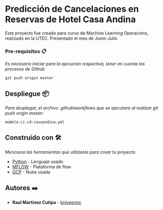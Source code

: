 # Predicción de Cancelaciones en Reservas de Hotel Casa Andina

Este proyecto fue creado para curso de Machine Learning Operacions, realizado en la UTEC.
Presentado el mes de Junio-Julio

### Pre-requisitos 📋

_Es necesario iniciar para la ejecucion respectiva, tener en cuenta los procesos de Github_

```
git push origin master
```

## Despliegue 📦

_Para desplegar, el archivo .github\workflows que se ejecutara al realizar git push origin master_

```
modelo-ci-cd-casaandina.yml
```
## Construido con 🛠️

_Menciona las herramientas que utilizaste para crear tu proyecto_

* [Python](https://www.python.org/) - Lenguaje usado
* [MFLOW](https://mlflow.org/) - Plataforma de flow
* [GCP](https://console.cloud.google.com/) - Nube usada

## Autores ✒️

* **Raul Martinez Cutipa** - [knivesrmc](https://github.com/knivesrmc)
